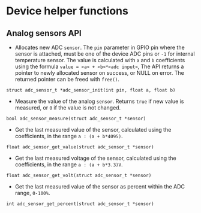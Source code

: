 # Device helper functions

## Analog sensors API

- Allocates new ADC `sensor`. The `pin` parameter in GPIO pin where the sensor is attached, must be one of the device ADC pins or `-1` for internal temperature sensor. The value is calculated with `a` and `b` coefficients using the formula `value = <a> + <b>*<adc input>`, The API returns a pointer to newly allocated sensor on success, or NULL on error. The returned pointer can be freed with `free()`.  
```
struct adc_sensor_t *adc_sensor_init(int pin, float a, float b)
```

- Measure the value of the analog `sensor`. Returns `true` if new value is measured, or `0` if the value is not changed.  
```
bool adc_sensor_measure(struct adc_sensor_t *sensor)
```

- Get the last measured value of the sensor, calculated using the coefficients, in the range `a : (a + b*4095)`.  
```
float adc_sensor_get_value(struct adc_sensor_t *sensor)
```

- Get the last measured voltage of the sensor, calculated using the coefficients, in the range `a : (a + b*3.3)V`.  
```
float adc_sensor_get_volt(struct adc_sensor_t *sensor)
```

- Get the last measured value of the sensor as percent within the ADC range, `0-100%`.  
```
int adc_sensor_get_percent(struct adc_sensor_t *sensor)
```